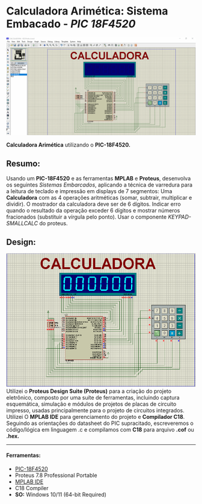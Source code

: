 # Calculadora Arimética: Sistema Embacado - _PIC 18F4520_

![DEMO](https://github.com/jbrun0r/Calculadora-Aritm-tica-PIC-18F4520/blob/main/CALCULADORA.gif?raw=true)

**Calculadora Arimética** utilizando o **PIC-18F4520.**

## Resumo:
Usando um **PIC-18F4520** e as ferramentas **MPLAB** e **Proteus**, desenvolva
os seguintes _Sistemas Embarcados_, aplicando a técnica de varredura
para a leitura de teclado e impressão em displays de 7 segmentos: Uma **Calculadora** com as 4 operações aritméticas (somar,
subtrair, multiplicar e dividir). O mostrador da calculadora
deve ser de 6 dígitos. Indicar erro quando o resultado da
operação exceder 6 dígitos e mostrar números fracionados
(substituir a vírgula pelo ponto). Usar o componente
_KEYPAD-SMALLCALC_ do proteus.

## Design:

![fundo](https://github.com/jbrun0r/Calculadora-Aritm-tica-PIC-18F4520/blob/main/CALC.png?raw=true)\
Utilizei o **Proteus Design Suite (Proteus)** para a criação do projeto eletrônico, composto por uma suíte de ferramentas, incluindo captura esquemática, simulação e módulos de projetos de placas de circuito impresso, usadas principalmente para o projeto de circuitos integrados. Utilizei O **MPLAB IDE** para gerenciamento do projeto e **Compilador C18**.\
Seguindo as orientações do datasheet do PIC supracitado, escreveremos o código/lógica em linguagem .c e compilamos com **C18** para arquivo **.cof** ou **.hex.**
___

#### Ferramentas:

* [PIC-18F4520](https://ww1.microchip.com/downloads/en/DeviceDoc/39631E.pdf)
* Proteus 7.8 Professional Portable
* [MPLAB IDE](https://www.microchip.com/en-us/tools-resources/archives/mplab-ecosystem)
* C18 Compiler
* **SO:** Windows 10/11 (64-bit Required)
